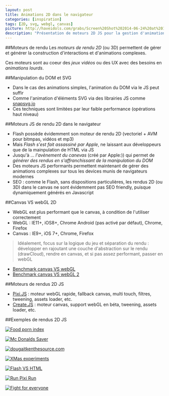 ```yaml
---
layout: post
title: Animations 2D dans le navigateur
categories: [inspiration]
tags: [2D, svg, webgl, canvas]
picture: http://haveidols.com/grabs/Screen%20Shot%202014-06-24%20at%2010.47.56.png
description: "Présentation de moteurs 2D JS pour la gestion d'animations complexes"
---
```


##Moteurs de rendu
Les _moteurs de rendu 2D_ (ou 3D) permettent de gérer et générer la construction d'interactions et d'animations complexes.

Ces moteurs sont au coeur des _jeux vidéos_ ou des UX avec des besoins en _animations lourds_.

##Manipulation du DOM et SVG
- Dans le cas des animations simples, l'animation du DOM via le JS peut suffir
- Comme l'animation d'éléments SVG via des librairies JS comme [snapsvg.io](http://snapsvg.io)
- Ces techniques sont limitées par leur faible performance (opérations haut niveau)

##Moteurs JS de rendu 2D dans le navigateur
- Flash possède évidemment son moteur de rendu 2D (vectoriel + AVM pour bitmpas, vidéos et mp3)
- Mais _Flash s'est fait assassiné par Apple_, ne laissant aux développeurs que de la mainpulation de HTML via JS
- Jusqu'à ... _l'avènement du canevas_ (créé par Apple:)) qui permet de _générer des rendus en s'affranchissant de la manipulation du DOM_
- Des moteurs JS performants permettent maintenant de gérer des animations complexes sur tous les devices munis de navigateurs modernes
- SEO : comme le Flash, sans dispositions particulières, les rendus 2D (ou 3D) dans le canvas ne sont évidemment pas SEO friendly, puisque dynamiquement générés en Javascript

##Canvas VS webGL 2D
- WebGL est plus performant que le canvas, à condition de l'utiliser correctement
- WebGL : IE11+, iOS8+, Chrome Android (pas activé par défaut), Chrome, Firefox
- Canvas : IE9+, iOS 7+, Chrome, Firefox

> Idéalement, focus sur la logique du jeu et séparation du rendu : développer en rajoutant une couche d'abstraction sur le rendu (drawCloud), rendre en canvas, et si pas assez performant, passer en webGL

- [Benchmark canvas VS webGL](https://www.scirra.com/blog/58/html5-2d-gaming-performance-analysis)
- [Benchmark canvas VS webGL 2](https://developer.tizen.org/dev-guide/2.2.1/org.tizen.web.appprogramming/html/guide/w3c_guide/graphics_guide/performance_comparison.htm)

##Moteurs de rendus 2D JS
- [Pixi.JS](http://www.pixijs.com) : moteur webGL rapide, fallback canvas, multi touch, filtres, tweening, assets loader, etc.
- [Create.JS](http://www.createjs.com) : moteur canvas, support webGL en béta, tweening, assets loader, etc.

##Exemples de rendus 2D JS

[![Food porn index](http://haveidols.com/grabs/Screen%20Shot%202014-06-18%20at%2017.58.00.png)](http://foodpornindex.com)

[![Mc Donalds Saver](http://haveidols.com/grabs/Screen%20Shot%202014-06-18%20at%2018.00.13.png)](http://www.mcdonalds.co.uk/ukhome/promotions/saver-2014.html)

[![dougaitkenthesource.com](http://haveidols.com/grabs/Screen%20Shot%202014-06-18%20at%2017.56.58.png)](http://dougaitkenthesource.com)

[![XMas experiments](http://haveidols.com/grabs/Screen%20Shot%202014-06-18%20at%2018.00.46.png)](http://christmasexperiments.com/2013/23)

[![Flash VS HTML](http://haveidols.com/grabs/Screen%20Shot%202014-06-18%20at%2018.01.37.png)](http://flashvhtml.com)

[![Run Pixi Run](http://haveidols.com/grabs/Screen%20Shot%202014-06-18%20at%2018.02.12.png)](http://www.goodboydigital.com/runpixierun)

[![Fight for everyone](http://haveidols.com/grabs/Screen%20Shot%202014-06-18%20at%2018.03.49.png)](http://www.theleisuresociety.co.uk/fightforeveryone)